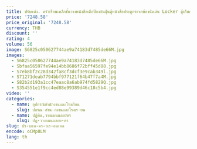 ```yaml
---
title: ปรับแต่ง. ครัวเรือนเหล็กชั้นวางหนังสือเด็กป้องกันฝุ่นตู้หนังสือประตูกระจกห้องนั่งเล่น Locker ตู้เก็บเหล็ก St
price: '7248.58'
price_original: '7248.58'
currency: THB
discount: ''
rating: 4
volume: 56
image: S6825c050627744ae9a74183d7485de66M.jpg
images:
  - S6825c050627744ae9a74183d7485de66M.jpg
  - Sbfaa56597fe94e14bb8686f72bff45d88.jpg
  - S7eb8bf2c28d342fa8cf3dcf3e9cab349l.jpg
  - S71271deab7794bbf977121f64b47f7a4M.jpg
  - S82b2d193a1cc47eaac8a6ab974fd5829Q.jpg
  - S354551e1f9cc4ed88e99389d46c18c5b4.jpg
video: ''
categories:
  - name: อุปกรณ์สำนักงานและโรงเรียน
    slug: ปกรณ-สำน-กงานและโรงเร-ยน
  - name: ปฏิทิน,วางแผนและบัตร
    slug: ปฏ-วางแผนและบ-ตร
slug: ปร-บแต-คร-วเร-อนเหล
encode: oCMp8LM
lang: th
---
```

  